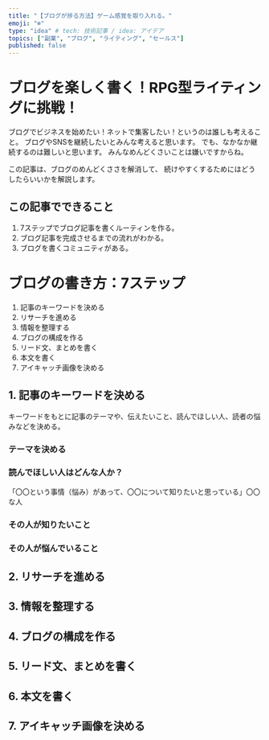 ```yaml
---
title: "【ブログが捗る方法】ゲーム感覚を取り入れる。"
emoji: "❄"
type: "idea" # tech: 技術記事 / idea: アイデア
topics: ["副業", "ブログ", "ライティング", "セールス"]
published: false
---
```


# ブログを楽しく書く！RPG型ライティングに挑戦！
ブログでビジネスを始めたい！ネットで集客したい！というのは誰しも考えること。
ブログやSNSを継続したいとみんな考えると思います。
でも、なかなか継続するのは難しいと思います。
みんなめんどくさいことは嫌いですからね。

この記事は、ブログのめんどくささを解消して、
続けやすくするためにはどうしたらいいかを解説します。

## この記事でできること
1. 7ステップでブログ記事を書くルーティンを作る。
2. ブログ記事を完成させるまでの流れがわかる。
3. ブログを書くコミュニティがある。

# ブログの書き方：7ステップ
1. 記事のキーワードを決める
2. リサーチを進める
3. 情報を整理する
4. ブログの構成を作る
5. リード文、まとめを書く
6. 本文を書く
7. アイキャッチ画像を決める

## 1. 記事のキーワードを決める
キーワードをもとに記事のテーマや、伝えたいこと、読んでほしい人、読者の悩みなどを決める。
### テーマを決める
### 読んでほしい人はどんな人か？
「〇〇という事情（悩み）があって、〇〇について知りたいと思っている」〇〇な人
### その人が知りたいこと
### その人が悩んでいること

## 2. リサーチを進める
## 3. 情報を整理する
## 4. ブログの構成を作る
## 5. リード文、まとめを書く
## 6. 本文を書く
## 7. アイキャッチ画像を決める
